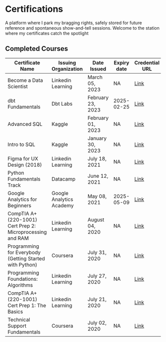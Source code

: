 # Certifications

 A platform where I park my bragging rights, safely stored for future reference and spontaneous show-and-tell sessions. Welcome to the station where my certificates catch the spotlight 
## Completed Courses

| Certificate Name                                           | Issuing Organization     | Date Issued       | Expiry date | Credential URL                                                                                                                                                        | 
| ---------------------------------------------------------- | ------------------------ | ----------------- | ----------- | --------------------------------------------------------------------------------------------------------------------------------------------------------------------- | 
| Become a Data Scientist                                    | Linkedin Learning        | March 05, 2023    | NA          | [Link](https://github.com/karmasta13/Certificates-Station/blob/main/Certificate_Picture/Linkedin%20Learning/Become%20a%20Data%20Scientist.png)                        | 
| dbt Fundamentals                                           | Dbt Labs                 | February 23, 2023 | 2025-02-25  | [Link](https://www.credential.net/ce34d7a6-3019-4822-9ef3-bc024e17235c)                                                                                               | 
| Advanced SQL                                               | Kaggle                   | February 01, 2023 | NA          | [Link](https://www.kaggle.com/learn/certification/karmasta13/advanced-sql)                                                                                            | 
| Intro to SQL                                               | Kaggle                   | January 30, 2023  | NA          | [Link](https://www.kaggle.com/learn/certification/karmasta13/intro-to-sql)                                                                                            | 
| Figma for UX Design (2018)                                 | Linkedin Learning        | July 18, 2021     | NA          | [Link](https://github.com/karmasta13/Certificates-Station/blob/main/Certificate_Picture/Linkedin%20Learning/Figma%20for%20UX%20Design%20(2018).png)                   | 
| Python Fundamentals Track                                  | Datacamp                 | June 12, 2021     | NA          | [Link](https://www.datacamp.com/statement-of-accomplishment/track/2ab80d39e9b4134d72d6353213be9ebfae7ec839)                                                           | 
| Google Analytics for Beginners                             | Google Analytics Academy | May 08, 2021      | 2025-05-09  | [Link](https://analytics.google.com/analytics/academy/certificate/I2J_0nV9TGSQ5kGuRyN7hQ)                                                                             | 
| CompTIA A+ (220-1001) Cert Prep 2: Microprocessing and RAM | Linkedin Learning        | August 04, 2020   | NA          | [Link](nan)                                                                                                                                                           | 
| Programming for Everybody (Getting Started with Python)    | Coursera                 | July 31, 2020     | NA          | [Link](https://coursera.org/share/c1ac26c602f385a62c7b7de67cc89ff4)                                                                                                   | 
| Programming Foundations: Algorithms                        | Linkedin Learning        | July 27, 2020     | NA          | [Link](https://github.com/karmasta13/Certificates-Station/blob/main/Certificate_Picture/Linkedin%20Learning/Programming%20Foundations_Algorithms.png)                 | 
| CompTIA A+ (220-1001) Cert Prep 1: The Basics              | Linkedin Learning        | July 21, 2020     | NA          | [Link](https://github.com/karmasta13/Certificates-Station/blob/main/Certificate_Picture/Linkedin%20Learning/CompTIA%20A_plus_220-1001_Cert_Prep%201_The%20Basics.png) | 
| Technical Support Fundamentals                             | Coursera                 | July 02, 2020     | NA          | [Link](https://coursera.org/share/2164e2af4a46e1bb038a55f37132872d)                                                                                                   | 

<base target='_blank'>